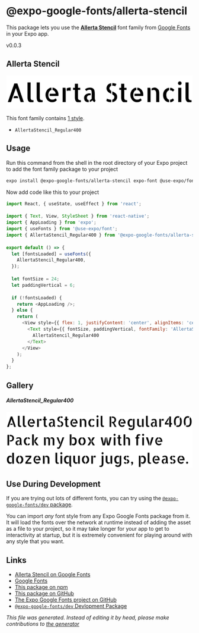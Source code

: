 # @expo-google-fonts/allerta-stencil

This package lets you use the [**Allerta Stencil**](https://fonts.google.com/specimen/Allerta+Stencil) font family from [Google Fonts](https://fonts.google.com/) in your Expo app.

v0.0.3

## Allerta Stencil

![Allerta Stencil](./font-family.png)

This font family contains [1 style](#gallery).

- `AllertaStencil_Regular400`

## Usage

Run this command from the shell in the root directory of your Expo project to add the font family package to your project
```sh
expo install @expo-google-fonts/allerta-stencil expo-font @use-expo/font
```

Now add code like this to your project
```js
import React, { useState, useEffect } from 'react';

import { Text, View, StyleSheet } from 'react-native';
import { AppLoading } from 'expo';
import { useFonts } from '@use-expo/font';
import { AllertaStencil_Regular400 } from '@expo-google-fonts/allerta-stencil';

export default () => {
  let [fontsLoaded] = useFonts({
    AllertaStencil_Regular400,
  });

  let fontSize = 24;
  let paddingVertical = 6;

  if (!fontsLoaded) {
    return <AppLoading />;
  } else {
    return (
      <View style={{ flex: 1, justifyContent: 'center', alignItems: 'center' }}>
        <Text style={{ fontSize, paddingVertical, fontFamily: 'AllertaStencil_Regular400' }}>
          AllertaStencil_Regular400
        </Text>
      </View>
    );
  }
};

```

## Gallery

##### AllertaStencil_Regular400
![AllertaStencil_Regular400](./d43b315a156fb147d0bcd2dad6a682e5a23d388f0d12365c29c2d46fbf1e2c96.ttf.png)


## Use During Development

If you are trying out lots of different fonts, you can try using the [`@expo-google-fonts/dev` package](https://github.com/expo/google-fonts/tree/master/font-packages/dev#readme).

You can import *any* font style from any Expo Google Fonts package from it. It will load the fonts
over the network at runtime instead of adding the asset as a file to your project, so it may take longer
for your app to get to interactivity at startup, but it is extremely convenient
for playing around with any style that you want.

## Links

- [Allerta Stencil on Google Fonts](https://fonts.google.com/specimen/Allerta+Stencil)
- [Google Fonts](https://fonts.google.com/)
- [This package on npm](https://www.npmjs.com/package/@expo-google-fonts/allerta-stencil)
- [This package on GitHub](https://github.com/expo/google-fonts/tree/master/font-packages/allerta-stencil)
- [The Expo Google Fonts project on GitHub](https://github.com/expo/google-fonts)
- [`@expo-google-fonts/dev` Devlopment Package](https://github.com/expo/google-fonts/tree/master/font-packages/dev)


*This file was generated. Instead of editing it by head, please make contributions to [the generator](https://github.com/expo/google-fonts/tree/master/packages/generator)*
